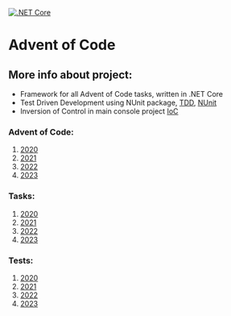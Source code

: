 [![.NET Core](https://github.com/mhalas/AdventOfCode/actions/workflows/dotnet-core.yml/badge.svg?branch=main)](https://github.com/mhalas/AdventOfCode/actions/workflows/dotnet-core.yml)

# Advent of Code

## More info about project:
- Framework for all Advent of Code tasks, written in .NET Core
- Test Driven Development using NUnit package, [TDD](https://en.wikipedia.org/wiki/Test-driven_development), [NUnit](https://github.com/nunit/nunit)
- Inversion of Control in main console project [IoC](https://en.wikipedia.org/wiki/Inversion_of_control)

### Advent of Code:
1. [2020](https://adventofcode.com/2020)
2. [2021](https://adventofcode.com/2021)
3. [2022](https://adventofcode.com/2022)
4. [2023](https://adventofcode.com/2023)

### Tasks:
1. [2020](https://github.com/mhalas/AdventOfCode/tree/main/src/AdventOfCode.Tasks/Year2020)
2. [2021](https://github.com/mhalas/AdventOfCode/tree/main/src/AdventOfCode.Tasks/Year2021)
3. [2022](https://github.com/mhalas/AdventOfCode/tree/main/src/AdventOfCode.Tasks/Year2022)
4. [2023](https://github.com/mhalas/AdventOfCode/tree/main/src/AdventOfCode.Tasks/Year2023)

### Tests:
1. [2020](https://github.com/mhalas/AdventOfCode/tree/main/src/AdventOfCode.Tests/Year2020)
2. [2021](https://github.com/mhalas/AdventOfCode/tree/main/src/AdventOfCode.Tests/Year2021)
3. [2022](https://github.com/mhalas/AdventOfCode/tree/main/src/AdventOfCode.Tests/Year2022)
4. [2023](https://github.com/mhalas/AdventOfCode/tree/main/src/AdventOfCode.Tests/Year2023)
